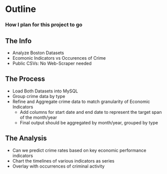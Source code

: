 # Outline
### How I plan for this project to go
## The Info
- Analyze Boston Datasets
- Ecomonic Indicators vs Occurences of Crime
- Public CSVs: No Web-Scraper needed
## The Process
- Load Both Datasets into MySQL
- Group crime data by type
- Refine and Aggregate crime data to match granularity of Economic Indicators
  - Add columns for start date and end date to represent the target span of the month/year
  - Final output should be aggregated by month/year, grouped by type
## The Analysis
- Can we predict crime rates based on key economic performance indicators
- Chart the timelines of various indicators as series 
- Overlay with occurrences of criminal activity
